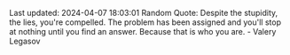Last updated: 2024-04-07 18:03:01
Random Quote: Despite the stupidity, the lies, you're compelled. The problem has been assigned and you'll stop at nothing until you find an answer. Because that is who you are. - Valery Legasov